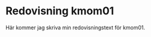 ---
---
Redovisning kmom01
=========================

Här kommer jag skriva min redovisningstext för kmom01.
